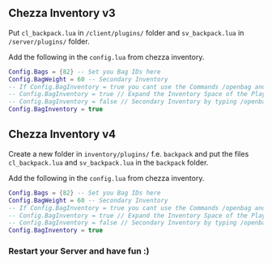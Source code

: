 ## Chezza Inventory v3
Put `cl_backpack.lua` in `/client/plugins/` folder and `sv_backpack.lua` in `/server/plugins/` folder.

Add the following in the `config.lua` from chezza inventory.
```lua
Config.Bags = {82} -- Set you Bag IDs here
Config.BagWeight = 60 -- Secondary Inventory
-- If Config.BagInventory = true you cant use the Commands /openbag and /stealbag !!!
-- Config.BagInventory = true // Expand the Inventory Space of the Player
-- Config.BagInventory = false // Secondary Inventory by typing /openbag Command
Config.BagInventory = true
```

## Chezza Inventory v4
Create a new folder in `inventory/plugins/` f.e. `backpack` and put the files `cl_backpack.lua` and `sv_backpack.lua` in the `backpack` folder.

Add the following in the `config.lua` from chezza inventory.
```lua
Config.Bags = {82} -- Set you Bag IDs here
Config.BagWeight = 60 -- Secondary Inventory
-- If Config.BagInventory = true you cant use the Commands /openbag and /stealbag !!!
-- Config.BagInventory = true // Expand the Inventory Space of the Player
-- Config.BagInventory = false // Secondary Inventory by typing /openbag Command
Config.BagInventory = true
```

### Restart your Server and have fun :)
